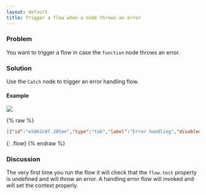```yaml
---
layout: default
title: Trigger a flow when a node throws an error
---
```


### Problem

You want to trigger a flow in case the <code class="node">function</code> node throws an error.

### Solution

Use the <code class="node">Catch</code> node to trigger an error handling flow.

#### Example

![](/images/basic/basic-flow-015.png)

{% raw %}
~~~json
[{"id":"e5862c0f.205ee","type":"tab","label":"Error handling","disabled":false,"info":""},{"id":"b9fcb436.2e97a8","type":"comment","z":"e5862c0f.205ee","name":"Trigger a flow when a node throws an error","info":"","x":240,"y":60,"wires":[]},{"id":"e1c394e1.f48a78","type":"catch","z":"e5862c0f.205ee","name":"","scope":null,"x":120,"y":220,"wires":[["bb0090d2.5f535"]]},{"id":"3f57727a.b2132e","type":"function","z":"e5862c0f.205ee","name":"Read flow context","func":"let v = flow.get(\"test\");\nif (v === undefined) {\n node.error(\"flow variable is undefined\", msg);   \n} else {\n    msg.payload = v;\n}\nreturn msg;","outputs":1,"noerr":0,"x":370,"y":160,"wires":[["67ab640a.13cbbc"]]},{"id":"79068bb6.7a7e44","type":"debug","z":"e5862c0f.205ee","name":"Debug2","active":true,"tosidebar":true,"console":false,"tostatus":false,"complete":"payload","targetType":"msg","x":560,"y":220,"wires":[]},{"id":"fd1756e.730cea8","type":"inject","z":"e5862c0f.205ee","name":"Trigger flow","topic":"","payload":"invalid payload","payloadType":"str","repeat":"","crontab":"","once":false,"onceDelay":0.1,"x":150,"y":160,"wires":[["3f57727a.b2132e"]]},{"id":"bb0090d2.5f535","type":"change","z":"e5862c0f.205ee","name":"Set context","rules":[{"t":"set","p":"test","pt":"flow","to":"valid","tot":"str"},{"t":"set","p":"payload","pt":"msg","to":"Context is now setup","tot":"str"}],"action":"","property":"","from":"","to":"","reg":false,"x":390,"y":220,"wires":[["79068bb6.7a7e44"]]},{"id":"bef4fc01.c2e0c","type":"change","z":"e5862c0f.205ee","name":"Delete context","rules":[{"t":"delete","p":"test","pt":"flow"},{"t":"set","p":"payload","pt":"msg","to":"Context was deleted. An error with be thrown if the flow is triggered now","tot":"str"}],"action":"","property":"","from":"","to":"","reg":false,"x":380,"y":380,"wires":[["b8de0a5f.20fd88"]]},{"id":"442a8212.93f9cc","type":"inject","z":"e5862c0f.205ee","name":"Delete flow context","topic":"","payload":"","payloadType":"date","repeat":"","crontab":"","once":false,"onceDelay":0.1,"x":190,"y":380,"wires":[["bef4fc01.c2e0c"]]},{"id":"5c09ee3a.d8c65","type":"inject","z":"e5862c0f.205ee","name":"Setup flow context","topic":"","payload":"","payloadType":"date","repeat":"","crontab":"","once":false,"onceDelay":0.1,"x":170,"y":280,"wires":[["bb0090d2.5f535"]]},{"id":"67ab640a.13cbbc","type":"debug","z":"e5862c0f.205ee","name":"Debug1","active":true,"tosidebar":true,"console":false,"tostatus":false,"complete":"payload","targetType":"msg","x":560,"y":160,"wires":[]},{"id":"b8de0a5f.20fd88","type":"debug","z":"e5862c0f.205ee","name":"Debug3","active":true,"tosidebar":true,"console":false,"tostatus":false,"complete":"payload","targetType":"msg","x":560,"y":380,"wires":[]}]
~~~
{: .flow}
{% endraw %}

### Discussion

The very first time you run the flow it will check that the <code class="highlighter-rouge">flow.test</code> property is undefined and will throw an error. A handling error flow will invoked and will set the context properly.
